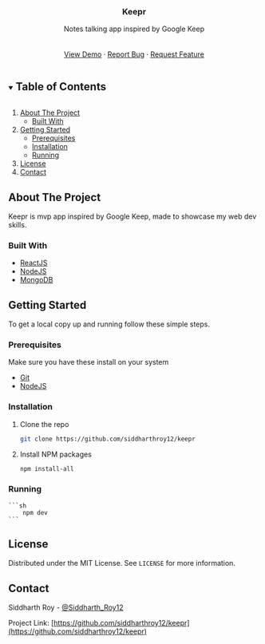 <!-- PROJECT LOGO -->
<br />
<p align="center">

  <h3 align="center">Keepr</h3>

  <p align="center">
    Notes talking app inspired by Google Keep
    <br />
    <br />
    <br />
    <a href="https://noteskeepr.herokuapp.com/">View Demo</a>
    ·
    <a href="https://github.com/siddharthroy12/keepr/issues">Report Bug</a>
    ·
    <a href="https://github.com/siddharthroy12/keepr/issues">Request Feature</a>
  </p>
</p>



<!-- TABLE OF CONTENTS -->
<details open="open">
  <summary><h2 style="display: inline-block">Table of Contents</h2></summary>
  <ol>
    <li>
      <a href="#about-the-project">About The Project</a>
      <ul>
        <li><a href="#built-with">Built With</a></li>
      </ul>
    </li>
    <li>
      <a href="#getting-started">Getting Started</a>
      <ul>
        <li><a href="#prerequisites">Prerequisites</a></li>
        <li><a href="#installation">Installation</a></li>
				<li><a href="#running">Running</a></li>
      </ul>
    </li>
    <li><a href="#license">License</a></li>
    <li><a href="#contact">Contact</a></li>
  </ol>
</details>



<!-- ABOUT THE PROJECT -->
## About The Project

Keepr is mvp app inspired by Google Keep, made to showcase my web dev skills.

### Built With

* [ReactJS](https://reactjs.org/)
* [NodeJS](https://reactjs.org/)
* [MongoDB](https://www.mongodb.com/)



<!-- GETTING STARTED -->
## Getting Started

To get a local copy up and running follow these simple steps.

### Prerequisites

Make sure you have these install on your system
* [Git](https://nodejs.org/en/download/)
* [NodeJS](https://nodejs.org/en/download/)

### Installation

1. Clone the repo
   ```sh
   git clone https://github.com/siddharthroy12/keepr
   ```
2. Install NPM packages
   ```sh
   npm install-all
   ```

### Running
	```sh
		npm dev
	```


<!-- LICENSE -->
## License

Distributed under the MIT License. See `LICENSE` for more information.



<!-- CONTACT -->
## Contact

Siddharth Roy - [@Siddharth_Roy12](https://twitter.com/Siddharth_Roy12)

Project Link: [https://github.com/siddharthroy12/keepr](https://github.com/siddharthroy12/keepr)